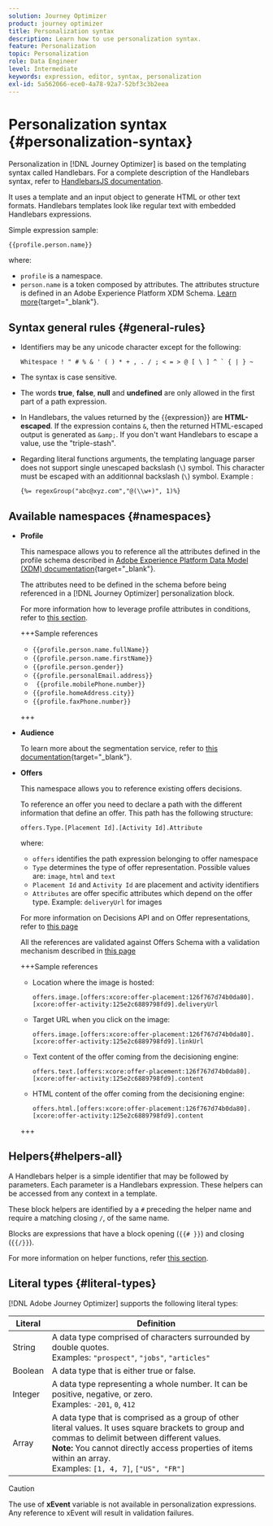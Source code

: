 ```yaml
---
solution: Journey Optimizer
product: journey optimizer
title: Personalization syntax
description: Learn how to use personalization syntax.
feature: Personalization
topic: Personalization
role: Data Engineer
level: Intermediate
keywords: expression, editor, syntax, personalization
exl-id: 5a562066-ece0-4a78-92a7-52bf3c3b2eea
---
```

# Personalization syntax {#personalization-syntax}

Personalization in [!DNL Journey Optimizer] is based on the templating syntax called Handlebars. For a complete description of the Handlebars syntax, refer to [HandlebarsJS documentation](https://handlebarsjs.com/).

It uses a template and an input object to generate HTML or other text formats. Handlebars templates look like regular text with embedded Handlebars expressions.

Simple expression sample: 

`{{profile.person.name}}`

where:

* `profile` is a namespace.
* `person.name` is a token composed by attributes. The attributes structure is defined in an Adobe Experience Platform XDM Schema. [Learn more](https://experienceleague.adobe.com/docs/experience-platform/xdm/home.html){target="_blank"}.

## Syntax general rules {#general-rules}

* Identifiers may be any unicode character except for the following: 

    ```
    Whitespace ! " # % & ' ( ) * + , . / ; < = > @ [ \ ] ^ ` { | } ~
    ```

* The syntax is case sensitive.

* The words **true**, **false**, **null** and **undefined** are only allowed in the first part of a path expression.

* In Handlebars, the values returned by the {{expression}} are **HTML-escaped**. If the expression contains `&`, then the returned HTML-escaped output is generated as `&amp;`. If you don't want Handlebars to escape a value, use the "triple-stash".

* Regarding literal functions arguments, the templating language parser does not support single unescaped backslash (`\`) symbol. This character must be escaped with an additionnal backslash (`\`) symbol. Example :

    `{%= regexGroup("abc@xyz.com","@(\\w+)", 1)%}` 

## Available namespaces {#namespaces}

* **Profile**

    This namespace allows you to reference all the attributes defined in the profile schema described in [Adobe Experience Platform Data Model (XDM) documentation](https://experienceleague.adobe.com/docs/experience-platform/xdm/home.html){target="_blank"}.

    The attributes need to be defined in the schema before being referenced in a [!DNL Journey Optimizer] personalization block.

    For more information how to leverage profile attributes in conditions, refer to [this section](functions/helpers.md#if-function).

    +++Sample references

    * `{{profile.person.name.fullName}}`
    * `{{profile.person.name.firstName}}`
    * `{{profile.person.gender}}`
    * `{{profile.personalEmail.address}}`
    * ` {{profile.mobilePhone.number}}`
    * `{{profile.homeAddress.city}}`
    * `{{profile.faxPhone.number}}`

    +++

* **Audience**

    To learn more about the segmentation service, refer to [this documentation](https://experienceleague.adobe.com/docs/experience-platform/segmentation/home.html){target="_blank"}.

* **Offers**

    This namespace allows you to reference existing offers decisions.

    To reference an offer you need to declare a path with the different information that define an offer. This path has the following structure:

    `offers.Type.[Placement Id].[Activity Id].Attribute`

    where:

    * `offers` identifies the path expression belonging to offer namespace
    * `Type`  determines the type of offer representation. Possible values are: `image`, `html` and `text`
    * `Placement Id` and `Activity Id` are placement and activity identifiers
    * `Attributes` are offer specific attributes which depend on the offer type. Example: `deliveryUrl` for images

    For more information on Decisions API and on Offer representations, refer to [this page](../offers/api-reference/offer-delivery-api/decisioning-api.md)

    All the references are validated against Offers Schema with a validation mechanism described in [this page](../personalization/personalization-build-expressions.md)

    +++Sample references

    * Location where the image is hosted:

        `offers.image.[offers:xcore:offer-placement:126f767d74b0da80].[xcore:offer-activity:125e2c6889798fd9].deliveryUrl`

    * Target URL when you click on the image:

        `offers.image.[offers:xcore:offer-placement:126f767d74b0da80].[xcore:offer-activity:125e2c6889798fd9].linkUrl`

    * Text content of the offer coming from the decisioning engine:

        `offers.text.[offers:xcore:offer-placement:126f767d74b0da80].[xcore:offer-activity:125e2c6889798fd9].content`

    * HTML content of the offer coming from the decisioning engine:

        `offers.html.[offers:xcore:offer-placement:126f767d74b0da80].[xcore:offer-activity:125e2c6889798fd9].content`

    +++

## Helpers{#helpers-all}

A Handlebars helper is a simple identifier that may be followed by parameters. Each parameter is a Handlebars expression. These helpers can be accessed from any context in a template.

These block helpers are identified by a `#` preceding the helper name and require a matching closing `/`, of the same name. 

Blocks are expressions that have a block opening (`{{# }}`) and closing (`{{/}}`).

For more information on helper functions, refer [this section](functions/helpers.md).

## Literal types {#literal-types}

[!DNL Adobe Journey Optimizer] supports the following literal types:

| Literal | Definition |
| ------- | ---------- |
| String | A data type comprised of characters surrounded by double quotes. <br>Examples: `"prospect"`, `"jobs"`, `"articles"` |
| Boolean | A data type that is either true or false.|
| Integer | A data type representing a whole number. It can be positive, negative, or zero. <br>Examples: `-201`, `0`, `412` |
| Array | A data type that is comprised as a group of other literal values. It uses square brackets to group and commas to delimit between different values. <br> **Note:** You cannot directly access properties of items within an array. <br> Examples: `[1, 4, 7]`, `["US", "FR"]` |  

>[!CAUTION]
>
>The use of **xEvent** variable is not available in personalization expressions. Any reference to xEvent will result in validation failures.
